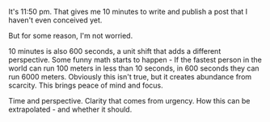 It's 11:50 pm. That gives me 10 minutes to write and publish a post that I haven't even conceived yet.

But for some reason, I'm not worried.

10 minutes is also 600 seconds, a unit shift that adds a different perspective. Some funny math starts to happen - If the fastest person in the world can run 100 meters in less than 10 seconds, in 600 seconds they can run 6000 meters. Obviously this isn't true, but it creates abundance from scarcity. This brings peace of mind and focus.

 



Time and perspective.
Clarity that comes from urgency.
How this can be extrapolated - and whether it should.